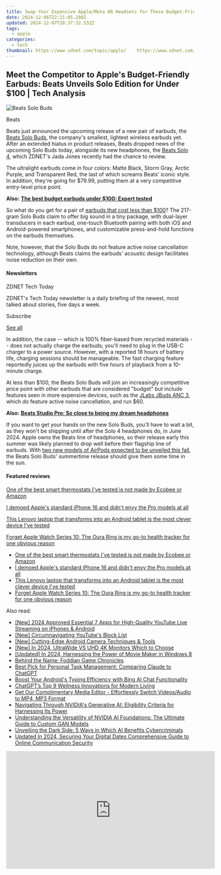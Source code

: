 ```yaml
---
title: Swap Your Expensive Apple/Meta AR Headsets for These Budget-Friendly XR Options - My Top Picks Revealed
date: 2024-12-06T22:21:05.298Z
updated: 2024-12-07T20:37:32.532Z
tags:
  - apple
categories:
  - tech
thumbnail: https://www.zdnet.com/topic/apple/    https://www.zdnet.com/a/img/resize/30126cc02e25e98623783167e2f0a23f35c25e63/2024/05/18/b56fe963-bb60-429a-9361-ca8f06e77de5/viture-pro4.jpg?width=170&height=96&fit=crop&auto=webp
---
```


## Meet the Competitor to Apple's Budget-Friendly Earbuds: Beats Unveils Solo Edition for Under $100 | Tech Analysis

![Beats Solo Buds](https://www.zdnet.com/a/img/resize/eaaaa8ad33f13b5ba08717ac8fbdc6add8b560d9/2024/04/30/debe0986-9679-4530-8468-ea4ac212765c/beats-solo-buds-transparent-red-ezgif-com-webp-to-jpg-converter.jpg?auto=webp&precrop=1200,674,x0,y28&width=1280)

Beats

Beats just announced the upcoming release of a new pair of earbuds, the [Beats Solo Buds](https://apple.sjv.io/c/159047/435031/7613?&sharedid=zdnet&partnerpropertyid=1980086&u=https%3A%2F%2Fwww.apple.com%2F%3Fafid%3Dp239%257C159047%26cid%3Daos-us-aff-ir-159047&subId1=zd-%5F%5FCOM%5FCLICK%5FID%5F%5F-dtp), the company's smallest, lightest wireless earbuds yet. After an extended hiatus in product releases, Beats dropped news of the upcoming Solo Buds today, alongside its new headphones, the [Beats Solo 4](https://www.zdnet.com/article/i-tested-beats-new-solo-4-headphones-and-these-3-features-stand-out-the-most/), which ZDNET's Jada Jones recently had the chance to review.   
  
The ultralight earbuds come in four colors: Matte Black, Storm Gray, Arctic Purple, and Transparent Red, the last of which screams Beats' iconic style. In addition, they're going for $79.99, putting them at a very competitive entry-level price point.

**Also:** [**The best budget earbuds under $100: Expert tested**](https://www.zdnet.com/article/the-best-cheap-earbuds/)

So what do you get for a pair of [earbuds that cost less than $100](https://www.zdnet.com/article/the-best-cheap-earbuds/)? The 217-gram Solo Buds claim to offer big sound in a tiny package, with dual-layer transducers in each earbud, one-touch Bluetooth pairing with both iOS and Android-powered smartphones, and customizable press-and-hold functions on the earbuds themselves.

Note, however, that the Solo Buds do not feature active noise cancellation technology, although Beats claims the earbuds' acoustic design facilitates noise reduction on their own.

#### Newsletters

ZDNET Tech Today

ZDNET's Tech Today newsletter is a daily briefing of the newest, most talked about stories, five days a week.

 Subscribe

[See all](https://www.zdnet.com/newsletters/)

In addition, the case -- which is 100% fiber-based from recycled materials -- does not actually charge the earbuds; you'll need to plug in the USB-C charger to a power source. However, with a reported 18 hours of battery life, charging sessions should be manageable. The fast charging feature reportedly juices up the earbuds with five hours of playback from a 10-minute charge. 

At less than $100, the Beats Solo Buds will join an increasingly competitive price point with other earbuds that are considered "budget" but include features seen in more expensive devices, such as the [JLabs JBuds ANC 3](https://www.zdnet.com/article/youre-overpaying-for-noise-canceling-earbuds-and-this-60-pair-proves-it/), which _do_ feature active noise cancellation, and run $60\. 

**Also:** [**Beats Studio Pro: So close to being my dream headphones**](https://www.zdnet.com/article/beats-studio-pro-review/)

If you want to get your hands on the new Solo Buds, you'll have to wait a bit, as they won't be shipping until after the Solo 4 headphones do, in June 2024\. Apple owns the Beats line of headphones, so their release early this summer was likely planned to drop well before their flagship line of earbuds. With [two new models of AirPods expected to be unveiled this fall](https://www.zdnet.com/article/two-new-airpods-models-expected-this-fall-heres-everything-we-know-so-far/), the Beats Solo Buds' summertime release should give them some time in the sun. 

#### Featured reviews

[One of the best smart thermostats I've tested is not made by Ecobee or Amazon](https://www.zdnet.com/article/one-of-the-best-smart-thermostats-ive-tested-is-not-made-by-ecobee-or-amazon/ "One of the best smart thermostats I've tested is not made by Ecobee or Amazon")

[I demoed Apple's standard iPhone 16 and didn't envy the Pro models at all](https://www.zdnet.com/article/i-upgraded-to-the-iphone-16-plus-heres-why-its-the-model-most-people-should-buy/ "I demoed Apple's standard iPhone 16 and didn't envy the Pro models at all")

[This Lenovo laptop that transforms into an Android tablet is the most clever device I've tested](https://www.zdnet.com/article/i-tested-lenovos-windows-laptop-that-doubles-as-an-android-tablet-and-it-has-so-much-potential/ "This Lenovo laptop that transforms into an Android tablet is the most clever device I've tested")

[Forget Apple Watch Series 10: The Oura Ring is my go-to health tracker for one obvious reason](https://www.zdnet.com/article/forget-apple-watch-series-10-the-oura-ring-is-my-go-to-health-tracker-for-one-obvious-reason/ "Forget Apple Watch Series 10: The Oura Ring is my go-to health tracker for one obvious reason")

* [One of the best smart thermostats I've tested is not made by Ecobee or Amazon](https://www.zdnet.com/article/one-of-the-best-smart-thermostats-ive-tested-is-not-made-by-ecobee-or-amazon/ "One of the best smart thermostats I've tested is not made by Ecobee or Amazon")
* [I demoed Apple's standard iPhone 16 and didn't envy the Pro models at all](https://www.zdnet.com/article/i-upgraded-to-the-iphone-16-plus-heres-why-its-the-model-most-people-should-buy/ "I demoed Apple's standard iPhone 16 and didn't envy the Pro models at all")
* [This Lenovo laptop that transforms into an Android tablet is the most clever device I've tested](https://www.zdnet.com/article/i-tested-lenovos-windows-laptop-that-doubles-as-an-android-tablet-and-it-has-so-much-potential/ "This Lenovo laptop that transforms into an Android tablet is the most clever device I've tested")
* [Forget Apple Watch Series 10: The Oura Ring is my go-to health tracker for one obvious reason](https://www.zdnet.com/article/forget-apple-watch-series-10-the-oura-ring-is-my-go-to-health-tracker-for-one-obvious-reason/ "Forget Apple Watch Series 10: The Oura Ring is my go-to health tracker for one obvious reason")

<ins class="adsbygoogle"
     style="display:block"
     data-ad-format="autorelaxed"
     data-ad-client="ca-pub-7571918770474297"
     data-ad-slot="1223367746"></ins>

<ins class="adsbygoogle"
     style="display:block"
     data-ad-client="ca-pub-7571918770474297"
     data-ad-slot="8358498916"
     data-ad-format="auto"
     data-full-width-responsive="true"></ins>

<span class="atpl-alsoreadstyle">Also read:</span>
<div><ul>
<li><a href="https://facebook-record-videos.techidaily.com/new-2024-approved-essential-7-apps-for-high-quality-youtube-live-streaming-on-iphones-and-android/"><u>[New] 2024 Approved Essential 7 Apps for High-Quality YouTube Live Streaming on iPhones & Android</u></a></li>
<li><a href="https://youtube-lab.techidaily.com/ircumnavigating-youtubes-block-list/"><u>[New] Circumnavigating YouTube's Block List</u></a></li>
<li><a href="https://fox-helps.techidaily.com/new-cutting-edge-android-camera-techniques-and-tools/"><u>[New] Cutting-Edge Android Camera Techniques & Tools</u></a></li>
<li><a href="https://vp-tips.techidaily.com/new-in-2024-ultrawide-vs-uhd-4k-monitors-which-to-choose/"><u>[New] In 2024, UltraWide VS UHD 4K Monitors Which to Choose</u></a></li>
<li><a href="https://fox-links.techidaily.com/updated-in-2024-harnessing-the-power-of-movie-maker-in-windows-8/"><u>[Updated] In 2024, Harnessing the Power of Movie Maker in Windows 8</u></a></li>
<li><a href="https://games-able.techidaily.com/behind-the-name-foddian-game-chronicles/"><u>Behind the Name: Foddian Game Chronicles</u></a></li>
<li><a href="https://tech-haven.techidaily.com/best-pick-for-personal-task-management-comparing-claude-to-chatgpt/"><u>Best Pick for Personal Task Management: Comparing Claude to ChatGPT</u></a></li>
<li><a href="https://tech-haven.techidaily.com/boost-your-androids-typing-efficiency-with-bing-ai-chat-functionality/"><u>Boost Your Android's Typing Efficiency with Bing AI Chat Functionality</u></a></li>
<li><a href="https://tech-haven.techidaily.com/chatgpts-top-9-wellness-innovations-for-modern-living/"><u>ChatGPT’s Top 9 Wellness Innovations for Modern Living</u></a></li>
<li><a href="https://vp-tips.techidaily.com/get-our-complimentary-media-editor-effortlessly-switch-videosaudio-to-mp4-mp3-format/"><u>Get Our Complimentary Media Editor - Effortlessly Switch Videos/Audio to MP4, MP3 Format</u></a></li>
<li><a href="https://tech-haven.techidaily.com/navigating-through-nvidias-generative-ai-eligibility-criteria-for-harnessing-its-power/"><u>Navigating Through NVIDIA's Generative AI: Eligibility Criteria for Harnessing Its Power</u></a></li>
<li><a href="https://tech-haven.techidaily.com/understanding-the-versatility-of-nvidia-ai-foundations-the-ultimate-guide-to-custom-gan-models/"><u>Understanding the Versatility of NVIDIA AI Foundations: The Ultimate Guide to Custom GAN Models</u></a></li>
<li><a href="https://tech-haven.techidaily.com/unveiling-the-dark-side-5-ways-in-which-ai-benefits-cybercriminals/"><u>Unveiling the Dark Side: 5 Ways in Which AI Benefits Cybercriminals</u></a></li>
<li><a href="https://audio-editing.techidaily.com/updated-in-2024-securing-your-digital-dates-comprehensive-guide-to-online-communication-security/"><u>Updated In 2024, Securing Your Digital Dates Comprehensive Guide to Online Communication Security</u></a></li>
</ul></div>

<!-- affiliate ads begin -->
<iframe width="560" height="315" src="https://www.youtube.com/embed/3koT_-kvbks?si=sQV7FzPiz6GYITrE" title="YouTube video player" frameborder="0" allow="accelerometer; autoplay; clipboard-write; encrypted-media; gyroscope; picture-in-picture; web-share" referrerpolicy="strict-origin-when-cross-origin" allowfullscreen></iframe>
<!-- affiliate ads end -->

